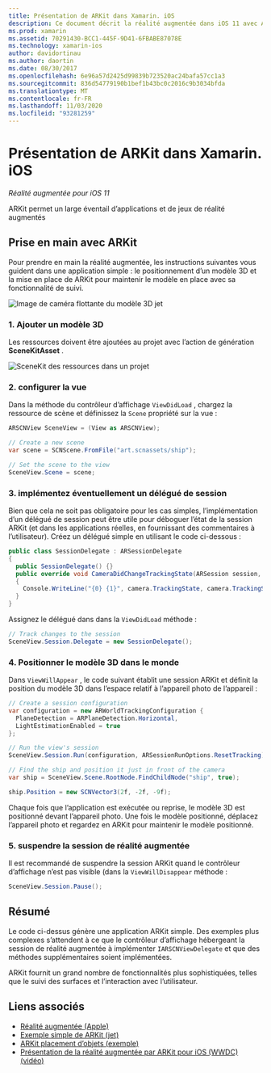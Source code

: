 ```yaml
---
title: Présentation de ARKit dans Xamarin. iOS
description: Ce document décrit la réalité augmentée dans iOS 11 avec ARKit. Il explique comment ajouter un modèle 3D à une application, configurer l’affichage, implémenter un délégué de session, positionner le modèle 3D dans le monde et suspendre la session de réalité augmentée.
ms.prod: xamarin
ms.assetid: 70291430-BCC1-445F-9D41-6FBABE87078E
ms.technology: xamarin-ios
author: davidortinau
ms.author: daortin
ms.date: 08/30/2017
ms.openlocfilehash: 6e96a57d2425d99839b723520ac24bafa57cc1a3
ms.sourcegitcommit: 836d54779190b1bef1b43bc0c2016c9b3034bfda
ms.translationtype: MT
ms.contentlocale: fr-FR
ms.lasthandoff: 11/03/2020
ms.locfileid: "93281259"
---
```

# <a name="introduction-to-arkit-in-xamarinios"></a>Présentation de ARKit dans Xamarin. iOS

_Réalité augmentée pour iOS 11_

ARKit permet un large éventail d’applications et de jeux de réalité augmentés

<a name="gettingstarted"></a>

## <a name="getting-started-with-arkit"></a>Prise en main avec ARKit

Pour prendre en main la réalité augmentée, les instructions suivantes vous guident dans une application simple : le positionnement d’un modèle 3D et la mise en place de ARKit pour maintenir le modèle en place avec sa fonctionnalité de suivi.

![Image de caméra flottante du modèle 3D jet](images/jet-sml.png)

### <a name="1-add-a-3d-model"></a>1. Ajouter un modèle 3D

Les ressources doivent être ajoutées au projet avec l’action de génération **SceneKitAsset** .

![SceneKit des ressources dans un projet](images/scene-assets.png)

### <a name="2-configure-the-view"></a>2. configurer la vue

Dans la méthode du contrôleur d’affichage `ViewDidLoad` , chargez la ressource de scène et définissez la `Scene` propriété sur la vue :

```csharp
ARSCNView SceneView = (View as ARSCNView);

// Create a new scene
var scene = SCNScene.FromFile("art.scnassets/ship");

// Set the scene to the view
SceneView.Scene = scene;
```

### <a name="3-optionally-implement-a-session-delegate"></a>3. implémentez éventuellement un délégué de session

Bien que cela ne soit pas obligatoire pour les cas simples, l’implémentation d’un délégué de session peut être utile pour déboguer l’état de la session ARKit (et dans les applications réelles, en fournissant des commentaires à l’utilisateur). Créez un délégué simple en utilisant le code ci-dessous :

```csharp
public class SessionDelegate : ARSessionDelegate
{
  public SessionDelegate() {}
  public override void CameraDidChangeTrackingState(ARSession session, ARCamera camera)
  {
    Console.WriteLine("{0} {1}", camera.TrackingState, camera.TrackingStateReason);
  }
}
```

Assignez le délégué dans dans la `ViewDidLoad` méthode :

```csharp
// Track changes to the session
SceneView.Session.Delegate = new SessionDelegate();
```

### <a name="4-position-the-3d-model-in-the-world"></a>4. Positionner le modèle 3D dans le monde

Dans `ViewWillAppear` , le code suivant établit une session ARKit et définit la position du modèle 3D dans l’espace relatif à l’appareil photo de l’appareil :

```csharp
// Create a session configuration
var configuration = new ARWorldTrackingConfiguration {
  PlaneDetection = ARPlaneDetection.Horizontal,
  LightEstimationEnabled = true
};

// Run the view's session
SceneView.Session.Run(configuration, ARSessionRunOptions.ResetTracking);

// Find the ship and position it just in front of the camera
var ship = SceneView.Scene.RootNode.FindChildNode("ship", true);

ship.Position = new SCNVector3(2f, -2f, -9f);
```

Chaque fois que l’application est exécutée ou reprise, le modèle 3D est positionné devant l’appareil photo. Une fois le modèle positionné, déplacez l’appareil photo et regardez en ARKit pour maintenir le modèle positionné.

### <a name="5-pause-the-augmented-reality-session"></a>5. suspendre la session de réalité augmentée

Il est recommandé de suspendre la session ARKit quand le contrôleur d’affichage n’est pas visible (dans la `ViewWillDisappear` méthode :

```csharp
SceneView.Session.Pause();
```

## <a name="summary"></a>Résumé

Le code ci-dessus génère une application ARKit simple. Des exemples plus complexes s’attendent à ce que le contrôleur d’affichage hébergeant la session de réalité augmentée à implémenter `IARSCNViewDelegate` et que des méthodes supplémentaires soient implémentées.

ARKit fournit un grand nombre de fonctionnalités plus sophistiquées, telles que le suivi des surfaces et l’interaction avec l’utilisateur.

## <a name="related-links"></a>Liens associés

- [Réalité augmentée (Apple)](https://developer.apple.com/arkit/)
- [Exemple simple de ARKit (jet)](/samples/xamarin/ios-samples/ios11-arkitsample)
- [ARKit placement d’objets (exemple)](/samples/xamarin/ios-samples/ios11-arkitplacingobjects)
- [Présentation de la réalité augmentée par ARKit pour iOS (WWDC) (vidéo)](https://developer.apple.com/videos/play/wwdc2017/602/)
